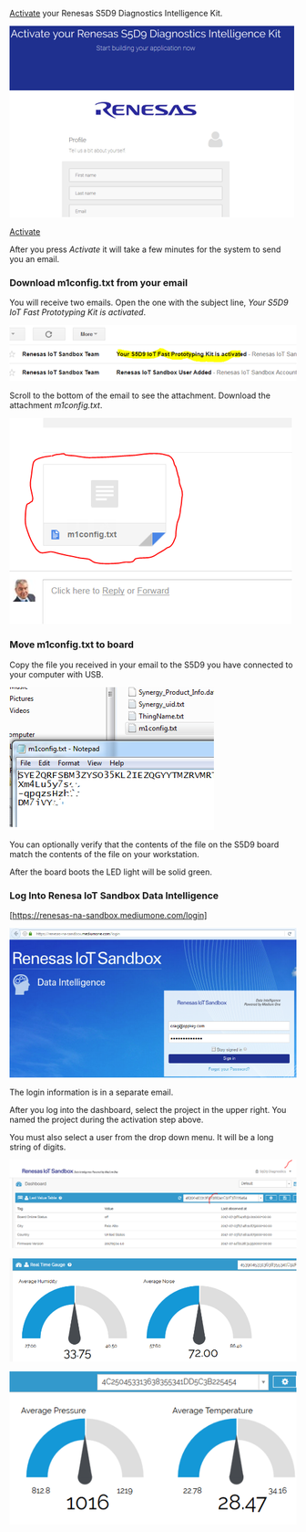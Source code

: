 [Activate](https://mediumone.com/partner/activate-rna.php?partner=renesas&boardtype=s5d9&kit=diagnostics_intelligence) your Renesas S5D9 Diagnostics Intelligence Kit. 

![](img/activate.png)

[Activate](https://mediumone.com/partner/activate-rna.php?partner=renesas&boardtype=s5d9&kit=diagnostics_intelligence)

After you press *Activate* it will take a few minutes for the system to send you an email.

### Download m1config.txt from your email

You will receive two emails. Open the one with the subject line, *Your S5D9 IoT Fast Prototyping Kit is activated*.

![](img/email-activation.png)

Scroll to the bottom of the email to see the attachment. Download the attachment *m1config.txt*.

![](img/email-config.png)

### Move m1config.txt to board

Copy the file you received in your email to the S5D9 you have connected to your computer with USB.

![](img/m1config-contents.PNG)

You can optionally verify that the contents of the file on the S5D9 board match the 
contents of the file on your workstation.

After the board boots the LED light will be solid green.

### Log Into Renesa IoT Sandbox Data Intelligence

[https://renesas-na-sandbox.mediumone.com/login]

![](img/sandbox-login.png)

The login information is in a separate email.

After you log into the dashboard, select the project in the upper right. You named 
the project during the activation step above.

You must also select a user from the drop down menu. It will be a long string of digits.

![](img/sandbox-dash.png)

![](img/dash-gauges.png)

![](img/dash-pressure.png)
